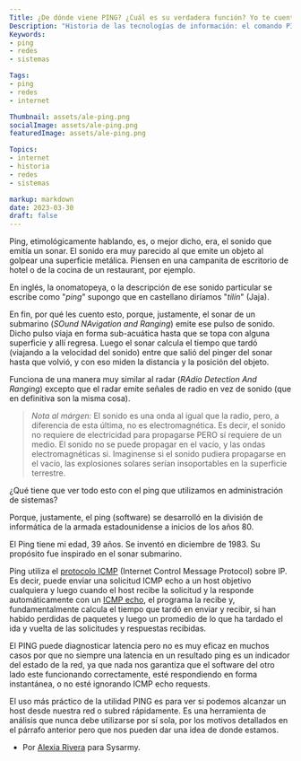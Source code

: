 ```yaml
---
Title: ¿De dónde viene PING? ¿Cuál es su verdadera función? Yo te cuento.
Description: "Historia de las tecnologías de información: el comando PING."
Keywords:
- ping
- redes
- sistemas

Tags:
- ping 
- redes
- internet

Thumbnail: assets/ale-ping.png
socialImage: assets/ale-ping.png
featuredImage: assets/ale-ping.png

Topics:
- internet 
- historia
- redes
- sistemas

markup: markdown
date: 2023-03-30
draft: false
---
```


Ping, etimológicamente hablando, es, o mejor dicho, era, el sonido que emitía un sonar. El sonido era muy parecido al que emite un objeto al golpear una superficie metálica. Piensen en una campanita de escritorio de hotel o de la cocina de un restaurant, por ejemplo.

En inglés, la onomatopeya, o la descripción de ese sonido particular se escribe como "_ping_" supongo que en castellano diríamos "_tilín_" (Jaja).

En fin, por qué les cuento esto, porque, justamente, el sonar de un submarino (_SOund NAvigation and Ranging_) emite ese pulso de sonido. Dicho pulso viaja en forma sub-acuática hasta que se topa con alguna superficie y allí regresa. Luego el sonar calcula el tiempo que tardó (viajando a la velocidad del sonido) entre que salió del pinger del sonar hasta que volvió, y con eso miden la distancia y la posición del objeto.

Funciona de una manera muy similar al radar (_RAdio Detection And Ranging_) excepto que el radar emite señales de radio en vez de sonido (que en definitiva son la misma cosa).

> _Nota al márgen:_ El sonido es una onda al igual que la radio, pero, a diferencia de esta última, no es electromagnética. Es decir, el sonido no requiere de electricidad para propagarse PERO sí requiere de un medio. El sonido no se puede propagar en el vacío, y las ondas electromagnéticas si. Imaginense si el sonido pudiera propagarse en el vacío, las explosiones solares serían insoportables en la superficie terrestre.  

¿Qué tiene que ver todo esto con el ping que utilizamos en administración de sistemas?  

Porque, justamente, el ping (software) se desarrolló en la división de informática de la armada estadounidense a inicios de los años 80.

El Ping tiene mi edad, 39 años. Se inventó en diciembre de 1983. Su propósito fue inspirado en el sonar submarino.  

Ping utiliza el [protocolo ICMP](https://es.wikipedia.org/wiki/Protocolo_de_control_de_mensajes_de_Internet) (Internet Control Message Protocol) sobre IP. Es decir, puede enviar una solicitud ICMP echo a un host objetivo cualquiera y luego cuando el host recibe la solicitud y la responde automáticamente con un [ICMP echo](https://es.wikipedia.org/wiki/Protocolo_de_control_de_mensajes_de_Internet#Echo_Reply), el programa la recibe y, fundamentalmente calcula el tiempo que tardó en enviar y recibir, si han habido perdidas de paquetes y luego un promedio de lo que ha tardado el ida y vuelta de las solicitudes y respuestas recibidas.  

El PING puede diagnosticar latencia pero no es muy eficaz en muchos casos por que no siempre una latencia en un resultado ping es un indicador del estado de la red, ya que nada nos garantiza que el software del otro lado este funcionando correctamente, esté respondiendo en forma instantánea, o no esté ignorando ICMP echo requests.

El uso más práctico de la utilidad PING es para ver si podemos alcanzar un host desde nuestra red o subred rápidamente. Es una herramienta de análisis que nunca debe utilizarse por sí sola, por los motivos detallados en el párrafo anterior pero que nos pueden dar una idea de donde estamos.

* Por [Alexia Rivera](https://lachicadesistemas.com.ar) para Sysarmy.